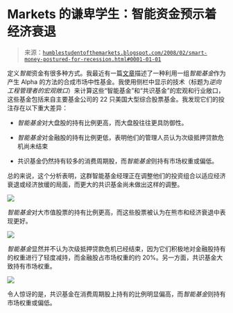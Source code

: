 <!--yml

类别：未分类

日期：2024-05-18 01:13:40

-->

# Markets 的谦卑学生：智能资金预示着经济衰退

> 来源：[`humblestudentofthemarkets.blogspot.com/2008/02/smart-money-postured-for-recession.html#0001-01-01`](https://humblestudentofthemarkets.blogspot.com/2008/02/smart-money-postured-for-recession.html#0001-01-01)

定义*智能*资金有很多种方式。我最近有一篇[文章](http://humblestudentofthemarkets.blogspot.com/2008/02/idiots-equity-market-neutral-fund.html)描述了一种利用一组*智能基金*作为产生 Alpha 的方法的合成市场中性基金。我使用侧栏中显示的技术（标题为*逆向工程管理者的宏观敞口*）来计算这些“智能基金”和“共识基金”的宏观和行业敞口，这些基金包括来自主要基金公司的 22 只美国大型综合股票基金。我发现它们的投注存在以下重大差异：

+   *智能基金*对大盘股的持有比例更高，而大盘股往往更具防御性。

+   *智能基金*对金融股的持有比例更低，表明他们的管理人员认为次级抵押贷款危机尚未结束

+   共识基金仍然持有较多的消费周期股，而*智能基金*则持有市场权重或偏低。

总的来说，这个分析表明，这群智能基金经理正在调整他们的投资组合以适应经济衰退或经济放缓的局面，而更大的共识基金尚未做出这样的调整。

![](https://blogger.googleusercontent.com/img/b/R29vZ2xl/AVvXsEgq0rYbBOj40tFn8Ea_x7HI9dSpodiSyhBXel-CD2RrtDwfHjstI0phh7J2yFRPnUjW_mlWqmXvJED3TW0sMS9s7eVAg-Mz3bVJuxiwEDvEjjofuYqXeEKObFEYqFGck8HlvSEQqYZjt36_/s1600-h/Large+vs+Small+Caps.JPG)

*智能基金*对大市值股票的持有比例更高，而这些股票被认为在熊市和经济衰退中表现更好。

![](https://blogger.googleusercontent.com/img/b/R29vZ2xl/AVvXsEhA2Ug2te3ND7YbJB1PqhS7CVeUA8F6_erntdD3-dZHBCWCs3feY2BirSXKAk4Fi_fBvQ1LjpPWDJjnhmE7rx3sCT6UkpqDarWY8Z-5vhGXEhryuQXS-pi2_j43y5uoobkX8mDd09ODCc5j/s1600-h/Financials.JPG)

*智能基金*显然并不认为次级抵押贷款危机已经结束，因为它们积极地对金融股持有的权重进行了轻度减持，而金融股占市场权重的约 20%。另一方面，共识基金大致持有市场权重。

![](https://blogger.googleusercontent.com/img/b/R29vZ2xl/AVvXsEgy4EOvX636KEESzrVyHBtnFq5MZb8r8cbtjGIF5D_mXvUhFrpJob8XmfYBRcNgBX2ulLOgNolc1pf4bg97trMAiyM2yVGcf_2h9UB55FopDkgmh9bwxnsNeVEBAYMunBg7IKa0UzFcAlXb/s1600-h/Cons+Cyclical.JPG)

令人惊讶的是，共识基金在消费周期股上持有的比例明显偏高，而*智能基金*则持有市场权重或偏低。
